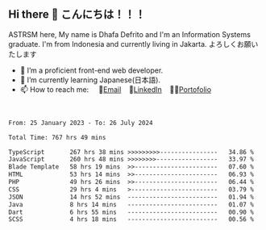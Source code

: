 ## Hi there 👋 こんにちは！！！
ASTRSM here, My name is Dhafa Defrito and I'm an Information Systems graduate. I'm from Indonesia and currently living in Jakarta. よろしくお願いたします

- 🔭 I’m a proficient front-end web developer.
- 🌱 I’m currently learning Japanese(日本語).
- 📫 How to reach me: &nbsp;&nbsp;&nbsp;&nbsp;📧[Email](ddefrito@gmail.com)&nbsp;&nbsp;&nbsp;&nbsp;💼[LinkedIn](https://www.linkedin.com/in/dhafa-defrita-rama-yudistira-9357a9229/)&nbsp;&nbsp;&nbsp;&nbsp;👨‍🎨[Portofolio](https://ddefrito.vercel.app/)
<br>
<!-- <p align="left">
<a href="https://github.com/ASTRSM">
  <img height="180em" src="https://github-readme-stats-eight-theta.vercel.app/api?username=ASTRSM&show_icons=true&theme=dracula&include_all_commits=true&count_private=true"/>
  <img height="180em" src="https://github-readme-stats-eight-theta.vercel.app/api/top-langs/?username=ASTRSM&layout=compact&langs_count=8&theme=dracula"/>
</a>
</p> -->

<!--START_SECTION:waka-->

```txt
From: 25 January 2023 - To: 26 July 2024

Total Time: 767 hrs 49 mins

TypeScript       267 hrs 38 mins >>>>>>>>>----------------   34.86 %
JavaScript       260 hrs 48 mins >>>>>>>>-----------------   33.97 %
Blade Template   58 hrs 19 mins  >>-----------------------   07.60 %
HTML             53 hrs 14 mins  >>-----------------------   06.93 %
PHP              49 hrs 26 mins  >>-----------------------   06.44 %
CSS              29 hrs 4 mins   >------------------------   03.79 %
JSON             14 hrs 52 mins  -------------------------   01.94 %
Java             8 hrs 14 mins   -------------------------   01.07 %
Dart             6 hrs 55 mins   -------------------------   00.90 %
SCSS             4 hrs 18 mins   -------------------------   00.56 %
```

<!--END_SECTION:waka-->
